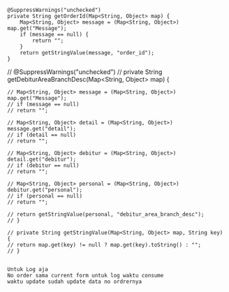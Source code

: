     @SuppressWarnings("unchecked")
    private String getOrderId(Map<String, Object> map) {
        Map<String, Object> message = (Map<String, Object>) map.get("Message");
        if (message == null) {
            return "";
        }
        return getStringValue(message, "order_id");
    }


   
   // @SuppressWarnings("unchecked")
    // private String getDebiturAreaBranchDesc(Map<String, Object> map) {

    // Map<String, Object> message = (Map<String, Object>) map.get("Message");
    // if (message == null)
    // return "";

    // Map<String, Object> detail = (Map<String, Object>) message.get("detail");
    // if (detail == null)
    // return "";

    // Map<String, Object> debitur = (Map<String, Object>) detail.get("debitur");
    // if (debitur == null)
    // return "";

    // Map<String, Object> personal = (Map<String, Object>) debitur.get("personal");
    // if (personal == null)
    // return "";

    // return getStringValue(personal, "debitur_area_branch_desc");
    // }

    // private String getStringValue(Map<String, Object> map, String key) {
    // return map.get(key) != null ? map.get(key).toString() : "";
    // }


    Untuk Log aja
    No order sama current form untuk log waktu consume
    waktu update sudah update data no ordrernya